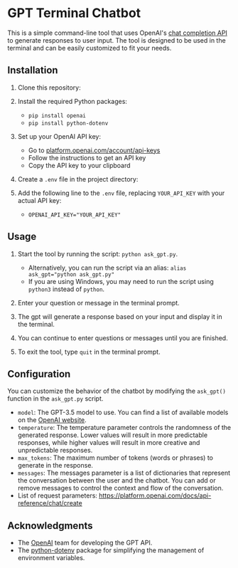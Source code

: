 # GPT Terminal Chatbot

This is a simple command-line tool that uses OpenAI's [chat completion API](https://platform.openai.com/docs/guides/chat) to generate responses to user input. The tool is designed to be used in the terminal and can be easily customized to fit your needs.

## Installation

1. Clone this repository:
2. Install the required Python packages:

    - `pip install openai`
    - `pip install python-dotenv`

3. Set up your OpenAI API key:

    - Go to [platform.openai.com/account/api-keys](https://platform.openai.com/account/api-keys)
    - Follow the instructions to get an API key
    - Copy the API key to your clipboard

4. Create a `.env` file in the project directory:

5. Add the following line to the `.env` file, replacing `YOUR_API_KEY` with your actual API key:

    - `OPENAI_API_KEY="YOUR_API_KEY"`

## Usage

1. Start the tool by running the script: `python ask_gpt.py`.

    - Alternatively, you can run the script via an alias: `alias ask_gpt="python ask_gpt.py"`
    - If you are using Windows, you may need to run the script using `python3` instead of `python`.

2. Enter your question or message in the terminal prompt.

3. The gpt will generate a response based on your input and display it in the terminal.

4. You can continue to enter questions or messages until you are finished.

5. To exit the tool, type `quit` in the terminal prompt.

## Configuration

You can customize the behavior of the chatbot by modifying the `ask_gpt()` function in the `ask_gpt.py` script.

-   `model`: The GPT-3.5 model to use. You can find a list of available models on the [OpenAI website](https://platform.openai.com/docs/models/gpt-3-5).
-   `temperature`: The temperature parameter controls the randomness of the generated response. Lower values will result in more predictable responses, while higher values will result in more creative and unpredictable responses.
-   `max_tokens`: The maximum number of tokens (words or phrases) to generate in the response.
-   `messages`: The messages parameter is a list of dictionaries that represent the conversation between the user and the chatbot. You can add or remove messages to control the context and flow of the conversation.
-   List of request parameters: https://platform.openai.com/docs/api-reference/chat/create

## Acknowledgments

-   The [OpenAI](https://openai.com/) team for developing the GPT API.
-   The [python-dotenv](https://pypi.org/project/python-dotenv/) package for simplifying the management of environment variables.
